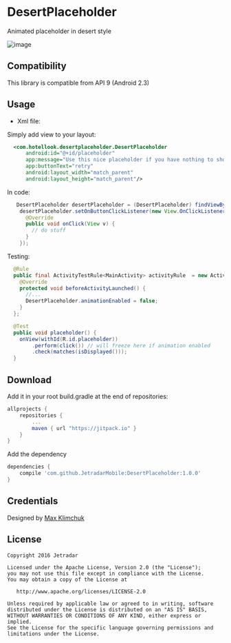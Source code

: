 DesertPlaceholder
=================

Animated placeholder in desert style

![image](https://github.com/JetradarMobile/DesertPlaceholder/blob/master/art/animation.gif)

Compatibility
-------------

This library is compatible from API 9 (Android 2.3)

Usage
-----

* Xml file:

Simply add view to your layout:

``` xml
  <com.hotellook.desertplaceholder.DesertPlaceholder
      android:id="@+id/placeholder"
      app:message="Use this nice placeholder if you have nothing to show"
      app:buttonText="retry"
      android:layout_width="match_parent"
      android:layout_height="match_parent"/>
```

In code:

``` java
   DesertPlaceholder desertPlaceholder = (DesertPlaceholder) findViewById(R.id.placeholder);
    desertPlaceholder.setOnButtonClickListener(new View.OnClickListener() {
      @Override
      public void onClick(View v) {
        // do stuff
      }
    });
```

Testing:

``` java
  @Rule
  public final ActivityTestRule<MainActivity> activityRule  = new ActivityTestRule<MainActivity>(MainActivity.class) {
    @Override
    protected void beforeActivityLaunched() {
      //...
      DesertPlaceholder.animationEnabled = false;
    }
  };

  @Test
  public void placeholder() {
    onView(withId(R.id.placeholder))
        .perform(click()) // will freeze here if animation enabled
        .check(matches(isDisplayed()));
  }
```

Download
--------

Add it in your root build.gradle at the end of repositories:

```groovy
allprojects {
    repositories {
        ...
        maven { url "https://jitpack.io" }
    }
}
```


Add the dependency

```groovy
dependencies {
    compile 'com.github.JetradarMobile:DesertPlaceholder:1.0.0'
}
```

Credentials
-----------

Designed by [Max Klimchuk](https://dribbble.com/maxklimchuk)

License
-------

    Copyright 2016 Jetradar

    Licensed under the Apache License, Version 2.0 (the "License");
    you may not use this file except in compliance with the License.
    You may obtain a copy of the License at
    
       http://www.apache.org/licenses/LICENSE-2.0
    
    Unless required by applicable law or agreed to in writing, software
    distributed under the License is distributed on an "AS IS" BASIS,
    WITHOUT WARRANTIES OR CONDITIONS OF ANY KIND, either express or implied.
    See the License for the specific language governing permissions and
    limitations under the License.
